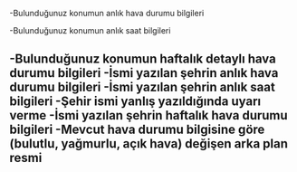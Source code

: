 -Bulunduğunuz konumun anlık hava durumu bilgileri

-Bulunduğunuz konumun anlık saat bilgileri

-Bulunduğunuz konumun haftalık detaylı hava durumu bilgileri
-İsmi yazılan şehrin anlık hava durumu bilgileri
-İsmi yazılan şehrin anlık saat bilgileri
-Şehir ismi yanlış yazıldığında uyarı verme
-İsmi yazılan şehrin haftalık hava durumu bilgileri
-Mevcut hava durumu bilgisine göre (bulutlu, yağmurlu, açık hava) değişen arka plan resmi
-
